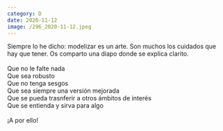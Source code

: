 ```yaml
--- 
category: D 
date: 2020-11-12 
image: /296_2020-11-12.jpeg 
--- 
```


Siempre lo he dicho: modelizar es un arte. Son muchos los cuidados que hay que tener. Os comparto una diapo donde se explica clarito. <br><br>Que no le falte nada<br>Que sea robusto<br>Que no tenga sesgos<br>Que sea siempre una versión mejorada<br>Que se pueda trasnferir a otros ámbitos de interés<br>Que se entienda y sirva para algo<br><br>¡A por ello!